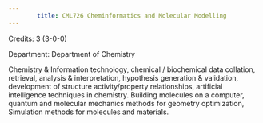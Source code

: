 ```yaml
---
        title: CML726 Cheminformatics and Molecular Modelling
---
```

Credits: 3 (3-0-0)

Department: Department of Chemistry

Chemistry & Information technology, chemical / biochemical data collation, retrieval, analysis & interpretation, hypothesis generation & validation, development of structure activity/property relationships, artificial intelligence techniques in chemistry. Building molecules on a computer, quantum and molecular mechanics methods for geometry optimization, Simulation methods for molecules and materials.